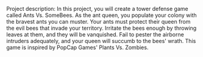 Project description:
In this project, you will create a tower defense game called Ants Vs. SomeBees. 
As the ant queen, you populate your colony with the bravest ants you can muster. 
Your ants must protect their queen from the evil bees that invade your territory. 
Irritate the bees enough by throwing leaves at them, and they will be vanquished. 
Fail to pester the airborne intruders adequately, 
and your queen will succumb to the bees' wrath. This game is inspired by PopCap Games' Plants Vs. Zombies.
